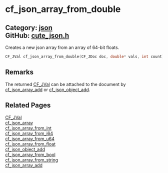 [//]: # (This file is automatically generated by Cute Framework's docs parser.)
[//]: # (Do not edit this file by hand!)
[//]: # (See: https://github.com/RandyGaul/cute_framework/blob/master/samples/docs_parser.cpp)
[](../header.md ':include')

# cf_json_array_from_double

Category: [json](/api_reference?id=json)  
GitHub: [cute_json.h](https://github.com/RandyGaul/cute_framework/blob/master/include/cute_json.h)  
---

Creates a new json array from an array of 64-bit floats.

```cpp
CF_JVal cf_json_array_from_double(CF_JDoc doc, double* vals, int count);
```

## Remarks

The returned [CF_JVal](/json/cf_jval.md) can be attached to the document by [cf_json_array_add](/json/cf_json_array_add.md) or [cf_json_object_add](/json/cf_json_object_add.md).

## Related Pages

[CF_JVal](/json/cf_jval.md)  
[cf_json_array](/json/cf_json_array.md)  
[cf_json_array_from_int](/json/cf_json_array_from_int.md)  
[cf_json_array_from_i64](/json/cf_json_array_from_i64.md)  
[cf_json_array_from_u64](/json/cf_json_array_from_u64.md)  
[cf_json_array_from_float](/json/cf_json_array_from_float.md)  
[cf_json_object_add](/json/cf_json_object_add.md)  
[cf_json_array_from_bool](/json/cf_json_array_from_bool.md)  
[cf_json_array_from_string](/json/cf_json_array_from_string.md)  
[cf_json_array_add](/json/cf_json_array_add.md)  
